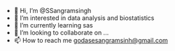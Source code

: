 - 👋 Hi, I’m @SSangramsingh
- 👀 I’m interested in data analysis and biostatistics
- 🌱 I’m currently learning sas
- 💞️ I’m looking to collaborate on ...
- 📫 How to reach me godasesangramsinh@gmail.com

<!---
SSangramsingh/SSangramsingh is a ✨ special ✨ repository because its `README.md` (this file) appears on your GitHub profile.
You can click the Preview link to take a look at your changes.
--->
